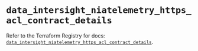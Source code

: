 # `data_intersight_niatelemetry_https_acl_contract_details`

Refer to the Terraform Registry for docs: [`data_intersight_niatelemetry_https_acl_contract_details`](https://registry.terraform.io/providers/ciscodevnet/intersight/1.0.71/docs/data-sources/niatelemetry_https_acl_contract_details).
